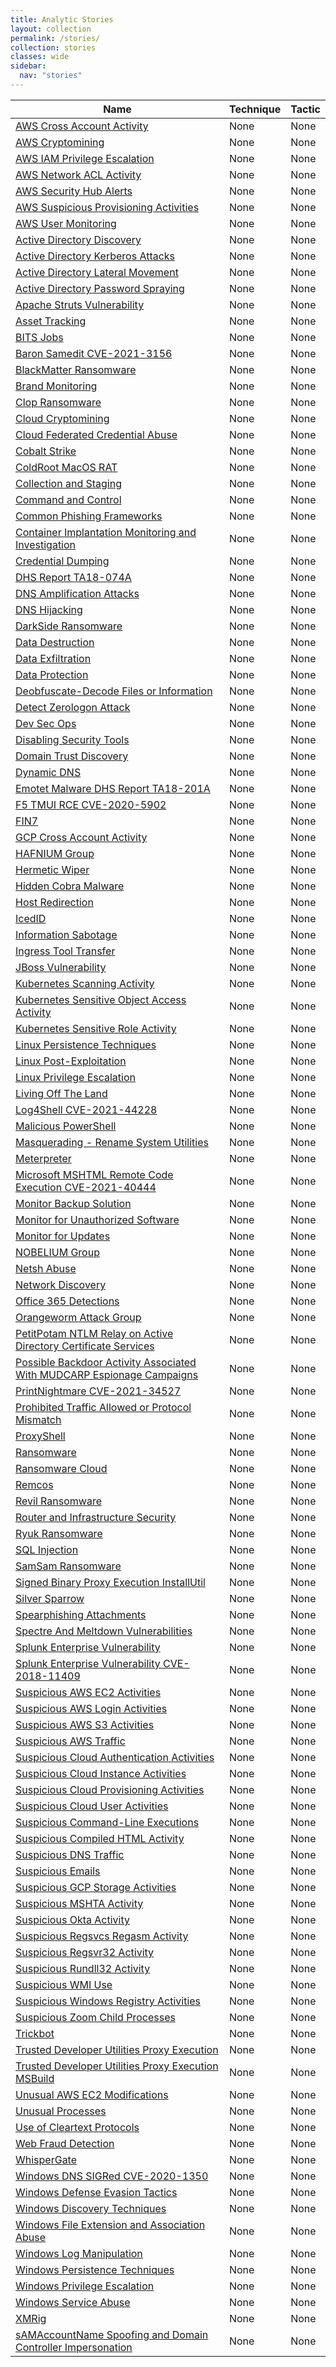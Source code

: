 ```yaml
---
title: Analytic Stories
layout: collection
permalink: /stories/
collection: stories
classes: wide
sidebar:
  nav: "stories"
---
```


| Name    |   Technique |     Tactic   |
| ----------- | ----------- |--------------|
| [AWS Cross Account Activity]() | None | None |
| [AWS Cryptomining]() | None | None |
| [AWS IAM Privilege Escalation]() | None | None |
| [AWS Network ACL Activity]() | None | None |
| [AWS Security Hub Alerts]() | None | None |
| [AWS Suspicious Provisioning Activities]() | None | None |
| [AWS User Monitoring]() | None | None |
| [Active Directory Discovery]() | None | None |
| [Active Directory Kerberos Attacks]() | None | None |
| [Active Directory Lateral Movement]() | None | None |
| [Active Directory Password Spraying]() | None | None |
| [Apache Struts Vulnerability]() | None | None |
| [Asset Tracking]() | None | None |
| [BITS Jobs]() | None | None |
| [Baron Samedit CVE-2021-3156]() | None | None |
| [BlackMatter Ransomware]() | None | None |
| [Brand Monitoring]() | None | None |
| [Clop Ransomware]() | None | None |
| [Cloud Cryptomining]() | None | None |
| [Cloud Federated Credential Abuse]() | None | None |
| [Cobalt Strike]() | None | None |
| [ColdRoot MacOS RAT]() | None | None |
| [Collection and Staging]() | None | None |
| [Command and Control]() | None | None |
| [Common Phishing Frameworks]() | None | None |
| [Container Implantation Monitoring and Investigation]() | None | None |
| [Credential Dumping]() | None | None |
| [DHS Report TA18-074A]() | None | None |
| [DNS Amplification Attacks]() | None | None |
| [DNS Hijacking]() | None | None |
| [DarkSide Ransomware]() | None | None |
| [Data Destruction]() | None | None |
| [Data Exfiltration]() | None | None |
| [Data Protection]() | None | None |
| [Deobfuscate-Decode Files or Information]() | None | None |
| [Detect Zerologon Attack]() | None | None |
| [Dev Sec Ops]() | None | None |
| [Disabling Security Tools]() | None | None |
| [Domain Trust Discovery]() | None | None |
| [Dynamic DNS]() | None | None |
| [Emotet Malware  DHS Report TA18-201A ]() | None | None |
| [F5 TMUI RCE CVE-2020-5902]() | None | None |
| [FIN7]() | None | None |
| [GCP Cross Account Activity]() | None | None |
| [HAFNIUM Group]() | None | None |
| [Hermetic Wiper]() | None | None |
| [Hidden Cobra Malware]() | None | None |
| [Host Redirection]() | None | None |
| [IcedID]() | None | None |
| [Information Sabotage]() | None | None |
| [Ingress Tool Transfer]() | None | None |
| [JBoss Vulnerability]() | None | None |
| [Kubernetes Scanning Activity]() | None | None |
| [Kubernetes Sensitive Object Access Activity]() | None | None |
| [Kubernetes Sensitive Role Activity]() | None | None |
| [Linux Persistence Techniques]() | None | None |
| [Linux Post-Exploitation]() | None | None |
| [Linux Privilege Escalation]() | None | None |
| [Living Off The Land]() | None | None |
| [Log4Shell CVE-2021-44228]() | None | None |
| [Malicious PowerShell]() | None | None |
| [Masquerading - Rename System Utilities]() | None | None |
| [Meterpreter]() | None | None |
| [Microsoft MSHTML Remote Code Execution CVE-2021-40444]() | None | None |
| [Monitor Backup Solution]() | None | None |
| [Monitor for Unauthorized Software]() | None | None |
| [Monitor for Updates]() | None | None |
| [NOBELIUM Group]() | None | None |
| [Netsh Abuse]() | None | None |
| [Network Discovery]() | None | None |
| [Office 365 Detections]() | None | None |
| [Orangeworm Attack Group]() | None | None |
| [PetitPotam NTLM Relay on Active Directory Certificate Services]() | None | None |
| [Possible Backdoor Activity Associated With MUDCARP Espionage Campaigns]() | None | None |
| [PrintNightmare CVE-2021-34527]() | None | None |
| [Prohibited Traffic Allowed or Protocol Mismatch]() | None | None |
| [ProxyShell]() | None | None |
| [Ransomware]() | None | None |
| [Ransomware Cloud]() | None | None |
| [Remcos]() | None | None |
| [Revil Ransomware]() | None | None |
| [Router and Infrastructure Security]() | None | None |
| [Ryuk Ransomware]() | None | None |
| [SQL Injection]() | None | None |
| [SamSam Ransomware]() | None | None |
| [Signed Binary Proxy Execution InstallUtil]() | None | None |
| [Silver Sparrow]() | None | None |
| [Spearphishing Attachments]() | None | None |
| [Spectre And Meltdown Vulnerabilities]() | None | None |
| [Splunk Enterprise Vulnerability]() | None | None |
| [Splunk Enterprise Vulnerability CVE-2018-11409]() | None | None |
| [Suspicious AWS EC2 Activities]() | None | None |
| [Suspicious AWS Login Activities]() | None | None |
| [Suspicious AWS S3 Activities]() | None | None |
| [Suspicious AWS Traffic]() | None | None |
| [Suspicious Cloud Authentication Activities]() | None | None |
| [Suspicious Cloud Instance Activities]() | None | None |
| [Suspicious Cloud Provisioning Activities]() | None | None |
| [Suspicious Cloud User Activities]() | None | None |
| [Suspicious Command-Line Executions]() | None | None |
| [Suspicious Compiled HTML Activity]() | None | None |
| [Suspicious DNS Traffic]() | None | None |
| [Suspicious Emails]() | None | None |
| [Suspicious GCP Storage Activities]() | None | None |
| [Suspicious MSHTA Activity]() | None | None |
| [Suspicious Okta Activity]() | None | None |
| [Suspicious Regsvcs Regasm Activity]() | None | None |
| [Suspicious Regsvr32 Activity]() | None | None |
| [Suspicious Rundll32 Activity]() | None | None |
| [Suspicious WMI Use]() | None | None |
| [Suspicious Windows Registry Activities]() | None | None |
| [Suspicious Zoom Child Processes]() | None | None |
| [Trickbot]() | None | None |
| [Trusted Developer Utilities Proxy Execution]() | None | None |
| [Trusted Developer Utilities Proxy Execution MSBuild]() | None | None |
| [Unusual AWS EC2 Modifications]() | None | None |
| [Unusual Processes]() | None | None |
| [Use of Cleartext Protocols]() | None | None |
| [Web Fraud Detection]() | None | None |
| [WhisperGate]() | None | None |
| [Windows DNS SIGRed CVE-2020-1350]() | None | None |
| [Windows Defense Evasion Tactics]() | None | None |
| [Windows Discovery Techniques]() | None | None |
| [Windows File Extension and Association Abuse]() | None | None |
| [Windows Log Manipulation]() | None | None |
| [Windows Persistence Techniques]() | None | None |
| [Windows Privilege Escalation]() | None | None |
| [Windows Service Abuse]() | None | None |
| [XMRig]() | None | None |
| [sAMAccountName Spoofing and Domain Controller Impersonation]() | None | None |